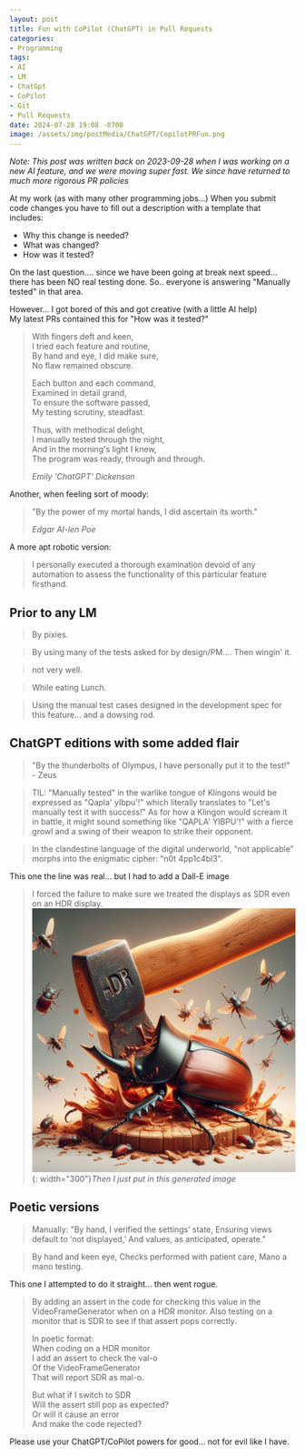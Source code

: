 ```yaml
---
layout: post
title: Fun with CoPilot (ChatGPT) in Pull Requests
categories:
- Programming
tags:
- AI
- LM
- ChatGpt
- CoPilot
- Git
- Pull Requests
date: 2024-07-28 19:08 -0700
image: /assets/img/postMedia/ChatGPT/CopilotPRFun.png
---
```

_*Note*: This post was written back on 2023-09-28 when I was working on a new AI feature, and we were moving super fast. We since have returned to much more rigorous PR policies_

At my work (as with many other programming jobs…) When you submit code changes you have to fill out a description with a template that includes:

* Why this change is needed?
* What was changed?
* How was it tested?

On the last question…. since we have been going at break next speed… there has been NO real testing done. So.. everyone is answering "Manually tested" in that area.

However… I got bored of this and got creative (with a little AI help)  
My latest PRs contained this for "How was it tested?"

> With fingers deft and keen,  
> I tried each feature and routine,  
> By hand and eye, I did make sure,  
> No flaw remained obscure.
>
> Each button and each command,  
> Examined in detail grand,  
> To ensure the software passed,  
> My testing scrutiny, steadfast.
>
> Thus, with methodical delight,  
> I manually tested through the night,  
> And in the morning's light I knew,  
> The program was ready, through and through.
>
> _Emily 'ChatGPT' Dickenson_

Another, when feeling sort of moody:

> "By the power of my mortal hands, I did ascertain its worth."
>
> _Edgar AI-len Poe_

A more apt robotic version:

> I personally executed a thorough examination devoid of any automation to assess the functionality of this particular feature firsthand.

## Prior to any LM

> By pixies.

> By using many of the tests asked for by design/PM…. Then wingin' it.

> not very well.

> While eating Lunch.

> Using the manual test cases designed in the development spec for this feature... and a dowsing rod.

## ChatGPT editions with some added flair

> "By the thunderbolts of Olympus, I have personally put it to the test!" - Zeus

> TIL: "Manually tested" in the warlike tongue of Klingons would be expressed as "Qapla' yIbpu'!" which literally translates to "Let's manually test it with success!" As for how a Klingon would scream it in battle, it might sound something like "QAPLA' YIBPU'!" with a fierce growl and a swing of their weapon to strike their opponent.

> In the clandestine language of the digital underworld, “not applicable” morphs into the enigmatic cipher: “n0t 4pp1c4bl3”.


This one the line was real... but I had to add a Dall-E image
> I forced the failure to make sure we treated the displays as SDR even on an HDR display.
> ![](/assets/img/postMedia/ChatGPT/PRBugsmash.png){: width="300"}_Then I just put in this generated image_

## Poetic versions

> Manually:
"By hand, I verified the settings’ state,
Ensuring views default to ‘not displayed,’
And values, as anticipated, operate."

> By hand and keen eye,
Checks performed with patient care,
Mano a mano testing.

This one I attempted to do it straight... then went rogue.
>By adding an assert in the code for checking this value in the VideoFrameGenerator when on a HDR monitor.
>Also testing on a monitor that is SDR to see if that assert pops correctly.
>
>In poetic format:  
>When coding on a HDR monitor  
>I add an assert to check the val-o  
>Of the VideoFrameGenerator  
>That will report SDR as mal-o.  
>
>But what if I switch to SDR  
>Will the assert still pop as expected?  
>Or will it cause an error  
>And make the code rejected?  


Please use your ChatGPT/CoPilot powers for good... not for evil like I have.
